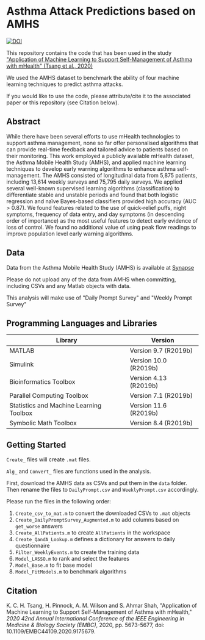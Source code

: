 # Asthma Attack Predictions based on AMHS

[![DOI](https://zenodo.org/badge/421469152.svg)](https://zenodo.org/badge/latestdoi/421469152)

This repository contains the code that has been used in the study ["Application of Machine Learning to Support Self-Management of Asthma with mHealth" (Tsang et al., 2020)](https://doi.org/10.1109/EMBC44109.2020.9175679) 

We used the AMHS dataset to benchmark the ability of four machine learning techniques to predict asthma attacks.

If you would like to use the code, please attribute/cite it to the associated paper or this repository (see Citation below).

## Abstract
While there have been several efforts to use mHealth technologies to support asthma management, none so far offer personalised algorithms that can provide real-time feedback and tailored advice to patients based on their monitoring. This work employed a publicly available mHealth dataset, the Asthma Mobile Health Study (AMHS), and applied machine learning techniques to develop early warning algorithms to enhance asthma self-management. The AMHS consisted of longitudinal data from 5,875 patients, including 13,614 weekly surveys and 75,795 daily surveys. We applied several well-known supervised learning algorithms (classification) to differentiate stable and unstable periods and found that both logistic regression and naïve Bayes-based classifiers provided high accuracy (AUC > 0.87). We found features related to the use of quick-relief puffs, night symptoms, frequency of data entry, and day symptoms (in descending order of importance) as the most useful features to detect early evidence of loss of control. We found no additional value of using peak flow readings to improve population level early warning algorithms.

## Data

Data from the Asthma Mobile Health Study (AMHS) is available at [Synapse](https://www.synapse.org/asthmahealth)

Please do not upload any of the data from AMHS when committing, including CSVs and any Matlab objects with data.

This analysis will make use of "Daily Prompt Survey" and "Weekly Prompt Survey"

## Programming Languages and Libraries

Library | Version 
--- | ---
MATLAB                                            |    Version 9.7         (R2019b)
Simulink                                          |    Version 10.0        (R2019b)
Bioinformatics Toolbox                            |    Version 4.13        (R2019b)
Parallel Computing Toolbox                        |    Version 7.1         (R2019b)
Statistics and Machine Learning Toolbox           |    Version 11.6        (R2019b)
Symbolic Math Toolbox                             |    Version 8.4         (R2019b)

## Getting Started

`Create_` files will create `.mat` files.

`Alg_` and `Convert_` files are functions used in the analysis.

First, download the AMHS data as CSVs and put them in the `data` folder. Then rename the files to `DailyPrompt.csv` and `WeeklyPrompt.csv` accordingly.

Please run the files in the following order:
1. `Create_csv_to_mat.m` to convert the downloaded CSVs to `.mat` objects
2. `Create_DailyPromptSurvey_Augmented.m` to add columns based on `get_worse` answers
3. `Create_AllPatients.m` to create `AllPatients` in the workspace
4. `Create_QandA_Lookup.m` defines a dictionary for answers to daily questionnaire
5. `Filter_WeeklyEvents.m` to create the training data
6. `Model_LASSO.m` to rank and select the features
7. `Model_Base.m` to fit base model
8. `Model_FitModels.m` to benchmark algorithms

## Citation

K. C. H. Tsang, H. Pinnock, A. M. Wilson and S. Ahmar Shah, "Application of Machine Learning to Support Self-Management of Asthma with mHealth," *2020 42nd Annual International Conference of the IEEE Engineering in Medicine & Biology Society (EMBC)*, 2020, pp. 5673-5677, doi: 10.1109/EMBC44109.2020.9175679.
